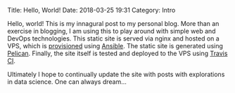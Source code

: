 Title: Hello, World!
Date: 2018-03-25 19:31
Category: Intro

Hello, world! This is my innagural post to my personal blog. More than an exercise in blogging, I am using this to play around with simple web and DevOps technologies. This static site is served via nginx and hosted on a VPS, which is [provisioned](https://github.com/ssoi/personal-deploy) using [Ansible](https://www.ansible.com/). The static site is generated using [Pelican](https://blog.getpelican.com/). Finally, the site itself is tested and deployed to the VPS using [Travis CI](https://travis-ci.org).

Ultimately I hope to continually update the site with posts with explorations in data science. One
can always dream...
